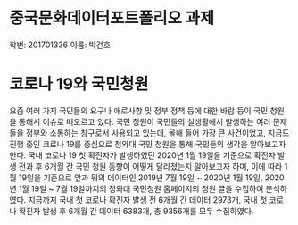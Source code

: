 # 중국문화데이터포트폴리오 과제
학번: 201701336
이름: 박건호

# 코로나 19와 국민청원
 요즘 여러 가지 국민들의 요구나 애로사항 및 정부 정책 등에 대한 바람 등이 국민 청원을 통해서 이슈로 떠오르고 있다. 국민 청원이 국민들의 실생활에서 발생하는 여러 문제들을 정부와 소통하는 창구로서 사용되고 있는데, 올해 들어 가장 큰 사건이었고, 지금도 진행 중인 코로나 19를 중심으로 청와대 국민 청원을 통해 국민들의 생각을 알아보고자 한다. 국내 코로나 19 첫 확진자가 발생하였던 2020년 1월 19일을 기준으로 확진자 발생 전과 후 6개월 간 국민 청원 동향이 어떻게 달라졌는지 알아보고자 하며, 이에 따라 1월 19일을 기준으로 앞과 뒤의 데이터인 2019년 7월 19일 ~ 2020년 1월 19일, 2020년 1월 19일 ~ 7월 19일까지의 청와대 국민청원 홈페이지의 청원 글을 수집하여 분석하였다. 지금까지 국내 첫 코로나 확진자 발생 전 6개월 간 데이터 2973개, 국내 첫 코로나 확진자 발생 후 6개월 간 데이터 6383개, 총 9356개를 모두 수집하였다.

